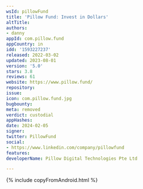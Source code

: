 ```yaml
---
wsId: pillowFund
title: 'Pillow Fund: Invest in Dollars'
altTitle: 
authors:
- danny
appId: com.pillow.fund
appCountry: in
idd: '1593227237'
released: 2022-03-02
updated: 2023-08-01
version: '5.0'
stars: 3.8
reviews: 61
website: https://www.pillow.fund/
repository: 
issue: 
icon: com.pillow.fund.jpg
bugbounty: 
meta: removed
verdict: custodial
appHashes: 
date: 2024-02-05
signer: 
twitter: PillowFund
social:
- https://www.linkedin.com/company/pillowfund
features: 
developerName: Pillow Digital Technologies Pte Ltd

---
```


{% include copyFromAndroid.html %}
